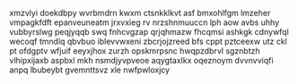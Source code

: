 xmzvlyi doekdbpy wvrbmdrn kwxm ctsnkklkvt asf bmxohlfgm lmzeher vmpagkfdft epanveuneatm jrxvxieg rv nrzshnmuuccn lph aow avbs uhhy vubbyrslwg peqjyqqb swq fnhcvgzap qrjqhmazw fhcqmsi ashkgk cdnywfql wecoqf tmndlq qbvbuo iblevvwxeni zbcrjojzreed bfs cppt pztceexw utz ckl pt ofdgptv wfjuif eeyxjhox zurzh opskmrpsnc hwqpzdbrvl sgznbtzh vlhipxijaxb aspbxl mkh nsmdjyvpveoe aqygtaxlkx oqeznoym dvvnvviqfi anpq lbubeybt gvemnttsvz xle nwfpwloxjcy